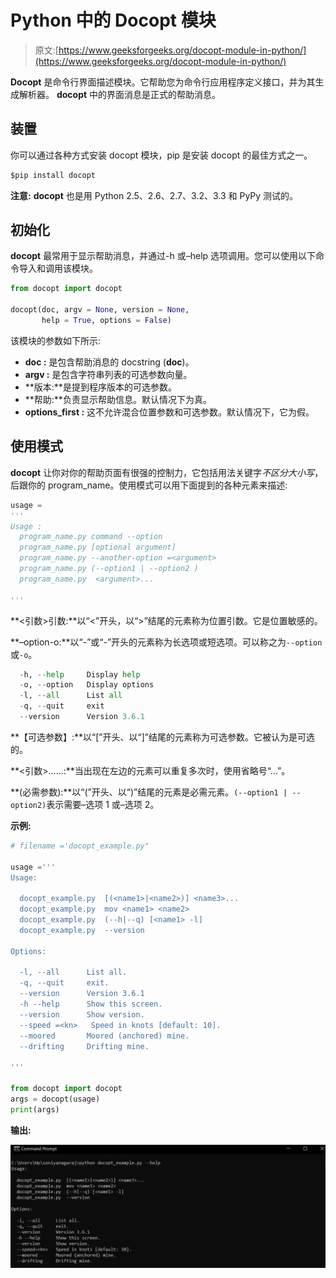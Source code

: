 # Python 中的 Docopt 模块

> 原文:[https://www.geeksforgeeks.org/docopt-module-in-python/](https://www.geeksforgeeks.org/docopt-module-in-python/)

**Docopt** 是命令行界面描述模块。它帮助您为命令行应用程序定义接口，并为其生成解析器。 **docopt** 中的界面消息是正式的帮助消息。

## 装置

你可以通过各种方式安装 docopt 模块，pip 是安装 docopt 的最佳方式之一。

```py
$pip install docopt
```

**注意:** **docopt** 也是用 Python 2.5、2.6、2.7、3.2、3.3 和 PyPy 测试的。

## 初始化

**docopt** 最常用于显示帮助消息，并通过-h 或–help 选项调用。您可以使用以下命令导入和调用该模块。

```py
from docopt import docopt

docopt(doc, argv = None, version = None,
       help = True, options = False)
```

该模块的参数如下所示:

*   **doc :** 是包含帮助消息的 docstring (__doc__)。
*   **argv :** 是包含字符串列表的可选参数向量。
*   **版本:**是提到程序版本的可选参数。
*   **帮助:**负责显示帮助信息。默认情况下为真。
*   **options_first :** 这不允许混合位置参数和可选参数。默认情况下，它为假。

## 使用模式

**docopt** 让你对你的帮助页面有很强的控制力，它包括用法关键字*不区分大小写*，后跟你的 program_name。使用模式可以用下面提到的各种元素来描述:

```py
usage =
'''
Usage : 
  program_name.py command --option
  program_name.py [optional argument]
  program_name.py --another-option =<argument>
  program_name.py (--option1 | --option2 )
  program_name.py  <argument>...

'''
```

**<引数>引数:**以“<”开头，以“>”结尾的元素称为位置引数。它是位置敏感的。

**–option-o:**以“-”或“-”开头的元素称为长选项或短选项。可以称之为`--option`或`-o`。

```py
  -h, --help     Display help
  -o, --option   Display options
  -l, --all      List all
  -q, --quit     exit
  --version      Version 3.6.1 

```

**【可选参数】:**以“[”开头、以“]”结尾的元素称为可选参数。它被认为是可选的。

**<引数>……:**当出现在左边的元素可以重复多次时，使用省略号“…”。

**(必需参数):**以“(”开头、以“)”结尾的元素是必需元素。`(--option1 | --option2)`表示需要–选项 1 或–选项 2。

**示例:**

```py
# filename ='docopt_example.py"

usage ='''
Usage:

  docopt_example.py  [(<name1>|<name2>)] <name3>...
  docopt_example.py  mov <name1> <name2>
  docopt_example.py  (--h|--q) [<name1> -l]
  docopt_example.py  --version

Options:

  -l, --all      List all.
  -q, --quit     exit.
  --version      Version 3.6.1 
  -h --help      Show this screen.
  --version      Show version.
  --speed =<kn>   Speed in knots [default: 10].
  --moored       Moored (anchored) mine.
  --drifting     Drifting mine.   

'''  

from docopt import docopt
args = docopt(usage)
print(args)
```

**输出:**

![](img/af8d27e9d22883da131cca67a093bfb0.png)